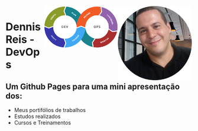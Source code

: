 <img src="images/perfil.png" align="right" width="200">
<img src="images/DevOps_2.png" align="right" width="200">

# Dennis Reis - DevOps
## Um Github Pages para uma mini apresentação dos: 
- Meus portifólios de trabalhos
- Estudos realizados
- Cursos e Treinamentos
